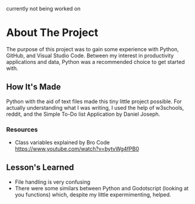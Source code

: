 currently not being worked on

# About The Project

The purpose of this project was to gain some experience with Python, GitHub, and Visual Studio Code. Between my interest in productivity applications and data, Python was a recommended choice to get started with.

## How It's Made

Python with the aid of text files made this tiny little project possible. For actually understanding what I was writing, I used the help of w3schools, reddit, and the Simple To-Do list Application by Daniel Joseph.

### Resources
- Class variables explained by Bro Code https://www.youtube.com/watch?v=bytvWg4fPB0

## Lesson's Learned
- File handling is very confusing
- There were some similars between Python and Godotscript (looking at you functions) which, despite my little expermimenting, helped.
